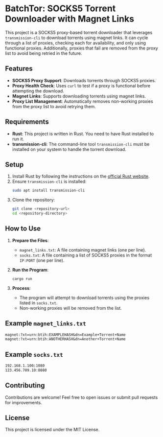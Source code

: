 # BatchTor: SOCKS5 Torrent Downloader with Magnet Links

This project is a SOCKS5 proxy-based torrent downloader that leverages `transmission-cli` to download torrents using magnet links. It can cycle through a list of proxies, checking each for availability, and only using functional proxies. Additionally, proxies that fail are removed from the proxy list to avoid being retried in the future.

## Features

- **SOCKS5 Proxy Support**: Downloads torrents through SOCKS5 proxies.
- **Proxy Health Check**: Uses `curl` to test if a proxy is functional before attempting the download.
- **Magnet Links**: Supports downloading torrents using magnet links.
- **Proxy List Management**: Automatically removes non-working proxies from the proxy list to avoid retrying them.

## Requirements

- **Rust**: This project is written in Rust. You need to have Rust installed to run it.
- **transmission-cli**: The command-line tool `transmission-cli` must be installed on your system to handle the torrent download.

## Setup

1. Install Rust by following the instructions on the [official Rust website](https://www.rust-lang.org/tools/install).
2. Ensure `transmission-cli` is installed:
   ```bash
   sudo apt install transmission-cli
   ```
3. Clone the repository:
   ```bash
   git clone <repository-url>
   cd <repository-directory>
   ```

## How to Use

1. **Prepare the Files**:

   - `magnet_links.txt`: A file containing magnet links (one per line).
   - `socks.txt`: A file containing a list of SOCKS5 proxies in the format `IP:PORT` (one per line).

2. **Run the Program**:

   ```bash
   cargo run
   ```

3. **Process**:
   - The program will attempt to download torrents using the proxies listed in `socks.txt`.
   - Non-working proxies will be removed from the list.

## Example `magnet_links.txt`

```txt
magnet:?xt=urn:btih:EXAMPLEHASH&dn=Example+Torrent+Name
magnet:?xt=urn:btih:ANOTHERHASH&dn=Another+Torrent+Name
```

## Example `socks.txt`

```txt
192.168.1.100:1080
123.456.789.10:8080
```

## Contributing

Contributions are welcome! Feel free to open issues or submit pull requests for improvements.

## License

This project is licensed under the MIT License.

